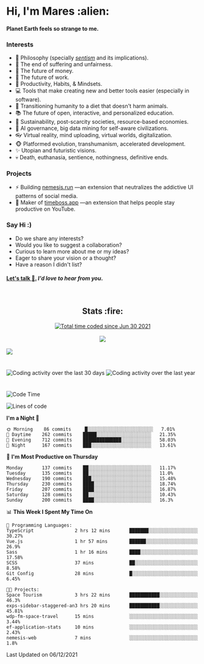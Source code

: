 <h1>Hi, I'm Mares :alien:</h1>

#### Planet Earth feels so strange to me.

### **Interests**

- 🌊 Philosophy (specially [_sentism_][sentismmedium] and its implications).
- 🎯 The end of suffering and unfairness.
- 💸 The future of money.
- 💼 The future of work.
- 🧠 Productivity, Habits, & Mindsets.
- 💻 Tools that make creating new and better tools easier (especially in software).
- 🥗 Transitioning humanity to a diet that doesn't harm animals.
- 📚 The future of open, interactive, and personalized education.
- 🌱 Sustainability, post-scarcity societies, resource-based economies.
- 🤖 AI governance, big data mining for self-aware civilizations.
- 👓 Virtual reality, mind uploading, virtual worlds, digitalization.
- 🐵 Platformed evolution, transhumanism, accelerated development.
- ✨ Utopian and futuristic visions.
- 💀 Death, euthanasia, sentience, nothingness, definitive ends.


### **Projects**

- ⚡ Building [nemesis.run](https://nemesis.run) —an extension that neutralizes the addictive UI patterns of social media.
- 💎 Maker of [timeboss.app](https://timeboss.app) —an extension that helps people stay productive on YouTube.


### **Say Hi :)**

- Do we share any interests?
- Would you like to suggest a collaboration?
- Curious to learn more about me or my ideas?
- Eager to share your vision or a thought?
- Have a reason I didn't list?

#### [Let's talk :wave:.](mailto:mareszhar@gmail.com) _I'd love to hear from you_.

[sentismmedium]: https://medium.com/@mareszhar/born-a-prisoner-a-reflection-about-life-its-struggles-and-a-plan-to-escape-d8566ce9b026

<br>

<h2 align="center">Stats :fire:</h2>

<div align="center">
  <a href="https://wakatime.com/@cfdc0e0d-4860-4b62-9ff0-cb659185525e">
    <img src="https://wakatime.com/badge/user/cfdc0e0d-4860-4b62-9ff0-cb659185525e.svg" alt="Total time coded since Jun 30 2021" />
  </a>
</div>

<br>

<div align="center">
  <img src="https://github-readme-streak-stats.herokuapp.com?user=mareszhar&theme=black-ice&hide_border=true&stroke=FFFFFF15&ring=DF8FFE&fire=DF8FFE&currStreakLabel=DF8FFE&background=1A232A&currStreakNum=86FFAB&dates=B1AAB3FF">
</div>

<!-- Add or remove this: &dates=B1AAB3FF at the end of the streak stats URL if they get bugged and aren't updating -->

<br>

<img src="https://activity-graph.herokuapp.com/graph?username=mareszhar&theme=nord&bg_color=00000000&color=979797&line=DF8FFE&point=00000000&area=true&hide_border=true">

<br>

<h1></h1>

<img src="https://wakatime.com/share/@mares/5df0ff02-9c79-41b4-b540-51dc9c65a57b.svg" alt="Coding activity over the last 30 days" />
<img src="https://wakatime.com/share/@mares/ea89ba71-f374-40af-930c-e0655909fe37.svg" alt="Coding activity over the last year" />

<h1></h1>

<!--START_SECTION:waka-->
![Code Time](http://img.shields.io/badge/Code%20Time-363%20hrs%2025%20mins-blue)

![Lines of code](https://img.shields.io/badge/From%20Hello%20World%20I%27ve%20Written-114%20Thousand%20lines%20of%20code-blue)

**I'm a Night 🦉** 

```text
🌞 Morning    86 commits     █░░░░░░░░░░░░░░░░░░░░░░░░   7.01% 
🌆 Daytime    262 commits    █████░░░░░░░░░░░░░░░░░░░░   21.35% 
🌃 Evening    712 commits    ██████████████░░░░░░░░░░░   58.03% 
🌙 Night      167 commits    ███░░░░░░░░░░░░░░░░░░░░░░   13.61%

```
📅 **I'm Most Productive on Thursday** 

```text
Monday       137 commits    ██░░░░░░░░░░░░░░░░░░░░░░░   11.17% 
Tuesday      135 commits    ██░░░░░░░░░░░░░░░░░░░░░░░   11.0% 
Wednesday    190 commits    ███░░░░░░░░░░░░░░░░░░░░░░   15.48% 
Thursday     230 commits    ████░░░░░░░░░░░░░░░░░░░░░   18.74% 
Friday       207 commits    ████░░░░░░░░░░░░░░░░░░░░░   16.87% 
Saturday     128 commits    ██░░░░░░░░░░░░░░░░░░░░░░░   10.43% 
Sunday       200 commits    ████░░░░░░░░░░░░░░░░░░░░░   16.3%

```


📊 **This Week I Spent My Time On** 

```text
💬 Programming Languages: 
TypeScript               2 hrs 12 mins       ███████░░░░░░░░░░░░░░░░░░   30.27% 
Vue.js                   1 hr 57 mins        ██████░░░░░░░░░░░░░░░░░░░   26.9% 
Sass                     1 hr 16 mins        ████░░░░░░░░░░░░░░░░░░░░░   17.58% 
SCSS                     37 mins             ██░░░░░░░░░░░░░░░░░░░░░░░   8.58% 
Git Config               28 mins             █░░░░░░░░░░░░░░░░░░░░░░░░   6.45%

🐱‍💻 Projects: 
Space Tourism            3 hrs 22 mins       ███████████░░░░░░░░░░░░░░   46.3% 
exps-sidebar-staggered-an3 hrs 20 mins       ███████████░░░░░░░░░░░░░░   45.81% 
wdp-fm-space-travel      15 mins             ░░░░░░░░░░░░░░░░░░░░░░░░░   3.44% 
ef-application-stats     10 mins             ░░░░░░░░░░░░░░░░░░░░░░░░░   2.43% 
nemesis-web              7 mins              ░░░░░░░░░░░░░░░░░░░░░░░░░   1.8%

```


 Last Updated on 06/12/2021
<!--END_SECTION:waka-->
